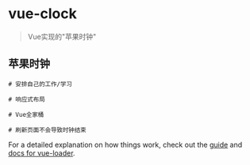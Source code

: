 # vue-clock

> Vue实现的"苹果时钟"

## 苹果时钟

``` 
# 安排自己的工作/学习

# 响应式布局

# Vue全家桶

# 刷新页面不会导致时钟结束
```

For a detailed explanation on how things work, check out the [guide](http://vuejs-templates.github.io/webpack/) and [docs for vue-loader](http://vuejs.github.io/vue-loader).
